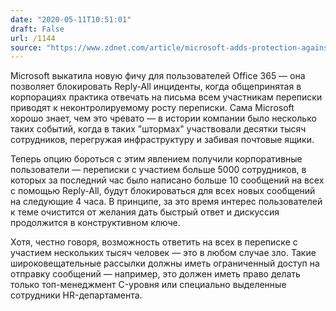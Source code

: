 ```yaml
---
date: "2020-05-11T10:51:01"
draft: False
url: /1144
source: "https://www.zdnet.com/article/microsoft-adds-protection-against-reply-all-email-storms-in-office-365/"
---
```


Microsoft выкатила новую фичу для пользователей Office 365 — она позволяет блокировать Reply-All инциденты, когда общепринятая в корпорациях практика отвечать на письма всем участникам переписки приводят к неконтролируемому росту переписки. Сама Microsoft хорошо знает, чем это чревато — в истории компании было несколько таких событий, когда в таких "штормах" участвовали десятки тысяч сотрудников, перегружая инфраструктуру и забивая почтовые ящики.

Теперь опцию бороться с этим явлением получили корпоративные пользователи — переписки с участием больше 5000 сотрудников, в которых за последний час было написано больше 10 сообщений на всех с помощью Reply-All, будут блокироваться для всех новых сообщений на следующие 4 часа. В принципе, за это время интерес пользователей к теме очистится от желания дать быстрый ответ и дискуссия продолжится в конструктивном ключе.

Хотя, честно говоря, возможность ответить на всех в переписке с участием нескольких тысяч человек — это в любом случае зло. Такие широковещательные рассылки должны иметь ограниченный доступ на отправку сообщений — например, это должен иметь право делать только топ-менеджмент C-уровня или специально выделенные сотрудники HR-департамента.
